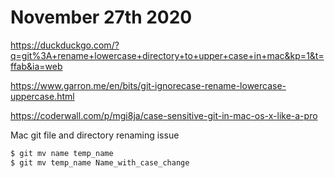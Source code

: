 # November 27th 2020

https://duckduckgo.com/?q=git%3A+rename+lowercase+directory+to+upper+case+in+mac&kp=1&t=ffab&ia=web

https://www.garron.me/en/bits/git-ignorecase-rename-lowercase-uppercase.html

https://coderwall.com/p/mgi8ja/case-sensitive-git-in-mac-os-x-like-a-pro

Mac git file and directory renaming issue

```bash
$ git mv name temp_name
$ git mv temp_name Name_with_case_change
```
